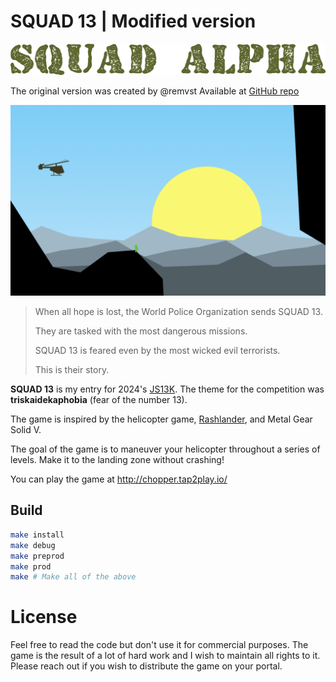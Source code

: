 # SQUAD 13 | Modified version

<p align="center">
<img height=50 src="/assets/squad_alpha.png">
</p>

The original version was created by @remvst
Available at [GitHub repo](https://github.com/remvst/squad13)

<p align="center">
<img src="/assets/gameplay-screenshot.png">
</p>

> When all hope is lost, the World Police Organization sends SQUAD 13.
>
> They are tasked with the most dangerous missions.
>
> SQUAD 13 is feared even by the most wicked evil terrorists.
>
> This is their story.

**SQUAD 13** is my entry for 2024's [JS13K](https://js13kgames.com/).
The theme for the competition was **triskaidekaphobia** (fear of the number 13).

The game is inspired by the helicopter game, [Rashlander](https://store.steampowered.com/app/1054270/RASHLANDER/), and Metal Gear Solid V.

The goal of the game is to maneuver your helicopter throughout a series of levels. Make it to the landing zone without crashing!

You can play the game at http://chopper.tap2play.io/

## Build

```sh
make install
make debug
make preprod
make prod
make # Make all of the above
```

# License

Feel free to read the code but don't use it for commercial purposes. The game is the result of a lot of hard work and I wish to maintain all rights to it.
Please reach out if you wish to distribute the game on your portal.
